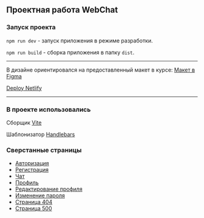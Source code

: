 Проектная работа WebChat
---

### Запуск проекта

`npm run dev` - запуск приложения в режиме разработки.

 `npm run build` - сборка приложения в папку `dist`.

---
В дизайне ориентировался на предоставленный макет в курсе:
[Макет в Figma](https://www.figma.com/file/oJCI95bcu0bQLbrqHtLbSJ/Chat_Project?type=design&mode=design&t=JAnbo8PQ45p6Txve-1)

[Deploy Netlify](https://inspiring-malabi-a631a5.netlify.app/)

---
### В проекте использовались

Сборщик [Vite](https://vitejs.dev/)

Шаблонизатор [Handlebars](https://handlebarsjs.com/)

### Сверстанные страницы

- [Авторизация](https://inspiring-malabi-a631a5.netlify.app/)
- [Регистрация](https://inspiring-malabi-a631a5.netlify.app/src/pages/signup/signup)
- [Чат](https://inspiring-malabi-a631a5.netlify.app/src/pages/chat/chat)
- [Профиль](https://inspiring-malabi-a631a5.netlify.app/src/pages/profile/view/view)
- [Редактирование профиля](https://inspiring-malabi-a631a5.netlify.app/src/pages/profile/edit/edit)
- [Изменение пароля](https://inspiring-malabi-a631a5.netlify.app/src/pages/profile/change_password/change_password)
- [Страница 404](https://inspiring-malabi-a631a5.netlify.app/src/pages/errors/404)
- [Страница 500](https://inspiring-malabi-a631a5.netlify.app/src/pages/errors/500)
